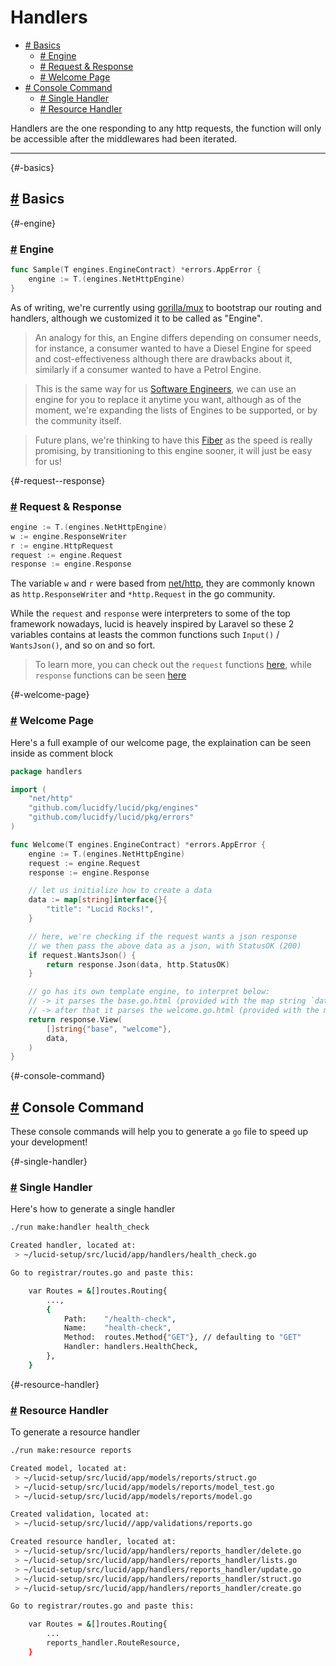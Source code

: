 # Handlers

- [# Basics](#-basics)
  - [# Engine](#-engine)
  - [# Request & Response](#-request--response)
  - [# Welcome Page](#-welcome-page)
- [# Console Command](#-console-command)
  - [# Single Handler](#-single-handler)
  - [# Resource Handler](#-resource-handler)

Handlers are the one responding to any http requests, the function will only be accessible after the middlewares had been iterated.

---

{#-basics}

## [#](#-basics) Basics

{#-engine}

### [#](#-engine) Engine

```go
func Sample(T engines.EngineContract) *errors.AppError {
    engine := T.(engines.NetHttpEngine)
}
```

As of writing, we're currently using [gorilla/mux](https://github.com/gorilla/mux) to bootstrap our routing and handlers, although we customized it to be called as "Engine".

> An analogy for this, an Engine differs depending on consumer needs, for instance, a consumer wanted to have a Diesel Engine for speed and cost-effectiveness although there are drawbacks about it, similarly if a consumer wanted to have a Petrol Engine.

> This is the same way for us [Software Engineers](https://en.wikipedia.org/wiki/Software_engineering), we can use an engine for you to replace it anytime you want, although as of the moment, we're expanding the lists of Engines to be supported, or by the community itself.

> Future plans, we're thinking to have this [Fiber](https://github.com/gofiber/fiber) as the speed is really promising, by transitioning to this engine sooner, it will just be easy for us!

{#-request--response}

### [#](#-request--response) Request & Response

```go
engine := T.(engines.NetHttpEngine)
w := engine.ResponseWriter
r := engine.HttpRequest
request := engine.Request
response := engine.Response
```

The variable `w` and `r` were based from [net/http](https://pkg.go.dev/net/http), they are commonly known as `http.ResponseWriter` and `*http.Request` in the go community.

While the `request` and `response` were interpreters to some of the top framework nowadays, lucid is heavely inspired by Laravel so these 2 variables contains at leasts the common functions such `Input()` / `WantsJson()`, and so on and so fort.

> To learn more, you can check out the `request` functions [here](/api-request), while `response` functions can be seen [here](/api-response)

{#-welcome-page}

### [#](#-welcome-page) Welcome Page

Here's a full example of our welcome page, the explaination can be seen inside as comment block

```go
package handlers

import (
    "net/http"
    "github.com/lucidfy/lucid/pkg/engines"
    "github.com/lucidfy/lucid/pkg/errors"
)

func Welcome(T engines.EngineContract) *errors.AppError {
    engine := T.(engines.NetHttpEngine)
    request := engine.Request
    response := engine.Response

    // let us initialize how to create a data
    data := map[string]interface{}{
        "title": "Lucid Rocks!",
    }

    // here, we're checking if the request wants a json response
    // we then pass the above data as a json, with StatusOK (200)
    if request.WantsJson() {
        return response.Json(data, http.StatusOK)
    }

    // go has its own template engine, to interpret below:
    // -> it parses the base.go.html (provided with the map string `data`)
    // -> after that it parses the welcome.go.html (provided with the map string `data`)
    return response.View(
        []string{"base", "welcome"},
        data,
    )
}
```


{#-console-command}

## [#](#-console-command) Console Command

These console commands will help you to generate a `go` file to speed up your development!

{#-single-handler}

### [#](#-single-handler) Single Handler

Here's how to generate a single handler

```bash
./run make:handler health_check

Created handler, located at:
 > ~/lucid-setup/src/lucid/app/handlers/health_check.go

Go to registrar/routes.go and paste this:

    var Routes = &[]routes.Routing{
        ...,
        {
            Path:    "/health-check",
            Name:    "health-check",
            Method:  routes.Method{"GET"}, // defaulting to "GET"
            Handler: handlers.HealthCheck,
        },
    }
```

{#-resource-handler}

### [#](#-resource-handler) Resource Handler

To generate a resource handler

```bash
./run make:resource reports

Created model, located at:
 > ~/lucid-setup/src/lucid/app/models/reports/struct.go
 > ~/lucid-setup/src/lucid/app/models/reports/model_test.go
 > ~/lucid-setup/src/lucid/app/models/reports/model.go

Created validation, located at:
 > ~/lucid-setup/src/lucid//app/validations/reports.go

Created resource handler, located at:
 > ~/lucid-setup/src/lucid/app/handlers/reports_handler/delete.go
 > ~/lucid-setup/src/lucid/app/handlers/reports_handler/lists.go
 > ~/lucid-setup/src/lucid/app/handlers/reports_handler/update.go
 > ~/lucid-setup/src/lucid/app/handlers/reports_handler/struct.go
 > ~/lucid-setup/src/lucid/app/handlers/reports_handler/create.go

Go to registrar/routes.go and paste this:

    var Routes = &[]routes.Routing{
        ...
        reports_handler.RouteResource,
    }
```
